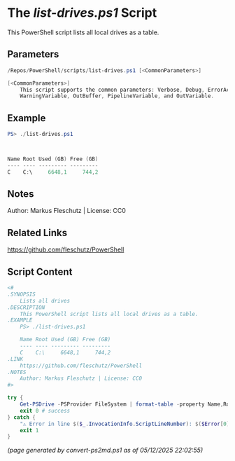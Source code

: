 The *list-drives.ps1* Script
===========================

This PowerShell script lists all local drives as a table.

Parameters
----------
```powershell
/Repos/PowerShell/scripts/list-drives.ps1 [<CommonParameters>]

[<CommonParameters>]
    This script supports the common parameters: Verbose, Debug, ErrorAction, ErrorVariable, WarningAction, 
    WarningVariable, OutBuffer, PipelineVariable, and OutVariable.
```

Example
-------
```powershell
PS> ./list-drives.ps1



Name Root Used (GB) Free (GB)
---- ---- --------- ---------
C    C:\     6648,1     744,2

```

Notes
-----
Author: Markus Fleschutz | License: CC0

Related Links
-------------
https://github.com/fleschutz/PowerShell

Script Content
--------------
```powershell
<#
.SYNOPSIS
	Lists all drives
.DESCRIPTION
	This PowerShell script lists all local drives as a table.
.EXAMPLE
	PS> ./list-drives.ps1

	Name Root Used (GB) Free (GB)
	---- ---- --------- ---------
	C    C:\     6648,1     744,2
.LINK
	https://github.com/fleschutz/PowerShell
.NOTES
	Author: Markus Fleschutz | License: CC0
#>

try {
	Get-PSDrive -PSProvider FileSystem | format-table -property Name,Root,@{n="Used (GB)";e={[math]::Round($_.Used/1GB,1)}},@{n="Free (GB)";e={[math]::Round($_.Free/1GB,1)}}
	exit 0 # success
} catch {
	"⚠️ Error in line $($_.InvocationInfo.ScriptLineNumber): $($Error[0])"
	exit 1
}
```

*(page generated by convert-ps2md.ps1 as of 05/12/2025 22:02:55)*

